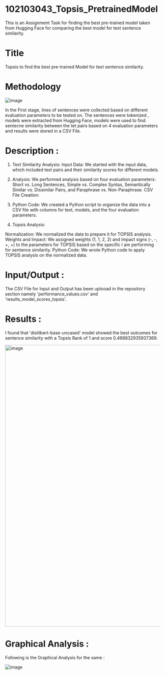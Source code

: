 # 102103043_Topsis_PretrainedModel
This is an Assignment Task for finding the best pre-trained model taken from Hugging Face for comparing the best model for text sentence similarity.

# Title
Topsis to find the best pre-trained Model for text sentence similarity.

# Methodology 
![image](https://github.com/iosaman503/102103043_Topsis_PretrainedModel/assets/90442567/4bdd0de2-dad8-45a0-b53e-9059d5bd8133)

In the First stage, lines of sentences were collected based on different evaluation parameters to be tested on. The sentences were tokenized , models were extracted from Hugging Face, models were used to find sentecne similarity between the tet pairs based on 4 evaluation parameters and results were stored in a CSV File.

# Description :
1. Text Similarity Analysis:
Input Data: We started with the input data, which included text pairs and their similarity scores for different models.

2. Analysis:
We performed analysis based on four evaluation parameters: Short vs. Long Sentences, Simple vs. Complex Syntax, Semantically Similar vs. Dissimilar Pairs, and Paraphrase vs. Non-Paraphrase.
CSV File Creation:

3. Python Code:
 We created a Python script to organize the data into a CSV file with columns for text, models, and the four evaluation parameters.

4. Topsis Analysis:

Normalization: We normalized the data to prepare it for TOPSIS analysis.
Weights and Impact: We assigned weights (1, 1, 2, 2) and impact signs (-, -, +, +) to the parameters for TOPSIS based on the specific I am performing for sentence similarity.
Python Code: We wrote Python code to apply TOPSIS analysis on the normalized data.

# Input/Output :

The CSV File for Input and Output has been uplooad in the repository section namely 'performance_values.csv' and 'results_model_scores_topsis'.

# Results :

 I found that 'distilbert-base-uncased' model showed the best outcomes for sentence similarity with a Topsis Rank of 1 and score 0.498832935937369.

 <img width="914" alt="image" src="https://github.com/iosaman503/102103043_Topsis_PretrainedModel/assets/90442567/347f126d-961f-4ddf-a284-02f7c1d48f2c">

# Graphical Analysis :
Following is the Graphical Analysis for the same :

![image](https://github.com/iosaman503/102103043_Topsis_PretrainedModel/assets/90442567/4c92ac8d-f8ae-450d-9486-a5b2ca045fb8)





 

